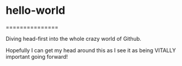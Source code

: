 # hello-world

===============

Diving head-first into the whole crazy world of Github.

Hopefully I can get my head around this as I see it as being VITALLY important going forward!
